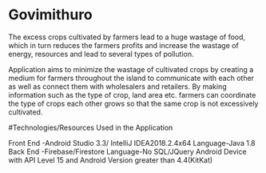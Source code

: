 # Govimithuro
The excess crops cultivated by farmers lead to a huge wastage of food, which in turn reduces the farmers profits and increase the wastage of energy, resources and lead to several types of pollution.

Application aims to minimize the wastage of cultivated crops by creating a medium for farmers throughout the island to communicate with each other as well as connect them with wholesalers and retailers. By making information such as the type of crop, land area etc. farmers can coordinate the type of crops each other grows so that the same crop is not excessively cultivated. 
 
#Technologies/Resources Used in the Application 
 
Front End -Android Studio 3.3/ 
IntelliJ IDEA2018.2.4x64 Language-Java 1.8
Back End -Firebase/Firestore Language-No SQL/JQuery 
Android Device with API Level 15 and Android Version greater than 4.4(KitKat) 
